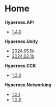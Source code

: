 # Home

**Hypernex.API**

+ [1.4.0](./Hypernex.API/140.md)

**Hypernex.Unity**

+ [2024.05.1b](./Hypernex.Unity/2024051b.md)
+ [2024.02.1b](./Hypernex.Unity/2024031b.md)

**Hypernex.CCK**

+ [1.3.0](./Hypernex.CCK/130.md)

**Hypernex.Networking**

+ [1.2.1](./Hypernex.Networking/121.md)
+ [1.2.0](./Hypernex.Networking/120.md)